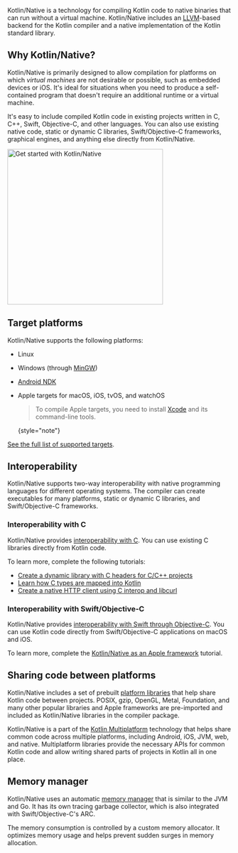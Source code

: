[//]: # (title: Kotlin/Native)

Kotlin/Native is a technology for compiling Kotlin code to native binaries that can run without a virtual machine.
Kotlin/Native includes an [LLVM](https://llvm.org/)-based backend for the Kotlin compiler and a native implementation of
the Kotlin standard library.

## Why Kotlin/Native?

Kotlin/Native is primarily designed to allow compilation for platforms on which _virtual machines_ are not desirable or
possible, such as embedded devices or iOS. It's ideal for situations when you need to produce a self-contained
program that doesn't require an additional runtime or a virtual machine.

It's easy to include compiled Kotlin code in existing projects written in C, C++, Swift, Objective-C, and other languages.
You can also use existing native code, static or dynamic C libraries, Swift/Objective-C frameworks, graphical engines,
and anything else directly from Kotlin/Native.

<a href="native-get-started.md"><img src="native-get-started-button.svg" width="350" alt="Get started with Kotlin/Native" style="block"/></a>

## Target platforms

Kotlin/Native supports the following platforms:

* Linux
* Windows (through [MinGW](https://www.mingw-w64.org/))
* [Android NDK](https://developer.android.com/ndk)
* Apple targets for macOS, iOS, tvOS, and watchOS

  > To compile Apple targets, you need to install [Xcode](https://apps.apple.com/us/app/xcode/id497799835)
  > and its command-line tools.
  >
  {style="note"}

[See the full list of supported targets](native-target-support.md).

## Interoperability

Kotlin/Native supports two-way interoperability with native programming languages for different operating systems.
The compiler can create executables for many platforms, static or dynamic C libraries, and Swift/Objective-C frameworks.

### Interoperability with C

Kotlin/Native provides [interoperability with C](native-c-interop.md). You can use existing C libraries directly from
Kotlin code.

To learn more, complete the following tutorials:

* [Create a dynamic library with C headers for C/C++ projects](native-dynamic-libraries.md)
* [Learn how C types are mapped into Kotlin](mapping-primitive-data-types-from-c.md)
* [Create a native HTTP client using C interop and libcurl](native-app-with-c-and-libcurl.md)

### Interoperability with Swift/Objective-C

Kotlin/Native provides [interoperability with Swift through Objective-C](native-objc-interop.md). You can use
Kotlin code directly from Swift/Objective-C applications on macOS and iOS.

To learn more, complete the [Kotlin/Native as an Apple framework](apple-framework.md) tutorial.

## Sharing code between platforms

Kotlin/Native includes a set of prebuilt [platform libraries](native-platform-libs.md) that help share Kotlin code
between projects. POSIX, gzip, OpenGL, Metal, Foundation, and many other popular libraries and Apple frameworks
are pre-imported and included as Kotlin/Native libraries in the compiler package.

Kotlin/Native is a part of the [Kotlin Multiplatform](https://www.jetbrains.com/help/kotlin-multiplatform-dev/get-started.html) technology that helps share common code
across multiple platforms, including Android, iOS, JVM, web, and native. Multiplatform libraries provide the necessary
APIs for common Kotlin code and allow writing shared parts of projects in Kotlin all in one place.

## Memory manager

Kotlin/Native uses an automatic [memory manager](native-memory-manager.md) that is similar to the JVM and Go.
It has its own tracing garbage collector, which is also integrated with Swift/Objective-C's ARC.

The memory consumption is controlled by a custom memory allocator. It optimizes memory usage and helps prevent sudden
surges in memory allocation.
